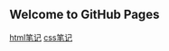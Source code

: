 ## Welcome to GitHub Pages

<!-- You can use the [editor on GitHub](https://github.com/junjieweb/junjieweb.github.io/edit/main/index.md) to maintain and preview the content for your website in Markdown files.

Whenever you commit to this repository, GitHub Pages will run [Jekyll](https://jekyllrb.com/) to rebuild the pages in your site, from the content in your Markdown files.

### Markdown

Markdown is a lightweight and easy-to-use syntax for styling your writing. It includes conventions for

```markdown
Syntax highlighted code block

# Header 1
## Header 2
### Header 3

- Bulleted
- List

1. Numbered
2. List

**Bold** and _Italic_ and `Code` text

[Link](url) and ![Image](src)
``` -->
[html笔记](https://github.com/junjieweb/webcode/blob/master/00_Summarize/01_html/HTML.md)
[css笔记](https://github.com/junjieweb/webcode/blob/master/00_Summarize/02_css/CSS.md)
